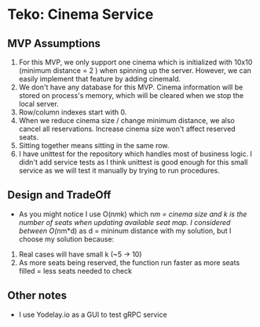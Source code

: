 # Teko: Cinema Service

## MVP Assumptions
1. For this MVP, we only support one cinema which is initialized 
with 10x10 (minimum distance = 2 ) when spinning up the server. 
However, we can easily implement that feature
by adding cinemaId.
2. We don't have any database for this MVP. Cinema information will be stored on 
process's memory, which will be cleared when we stop the local server. 
3. Row/column indexes start with 0. 
4. When we reduce cinema size / change minimum distance, we also cancel all reservations. Increase cinema size won't 
affect reserved seats. 
5. Sitting together means sitting in the same row.
6. I have unittest for the repository which handles most of business logic. 
I didn't add service tests as I think unittest is good enough for this small service 
as we will test it manually by trying to run procedures.

## Design and TradeOff
- As you might notice I use O(n*m*k) which n*m = cinema size and k is the number of seats
when updating available seat map. I considered between O(n*m*d) as d = mininum distance with my solution,
but I choose my solution because:
1. Real cases will have small k (~5 -> 10)
2. As more seats being reserved, the function run faster as more seats filled = less 
seats needed to check

## Other notes
- I use Yodelay.io as a GUI to test gRPC service 
